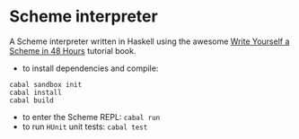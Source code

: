 # Scheme interpreter
A Scheme interpreter written in Haskell using the awesome [Write Yourself a Scheme in 48
Hours](https://en.wikibooks.org/wiki/Write_Yourself_a_Scheme_in_48_Hours) tutorial book.

  * to install dependencies and compile:
  ```
  cabal sandbox init
  cabal install
  cabal build
  ```

  * to enter the Scheme REPL: `cabal run`
  * to run `HUnit` unit tests: `cabal test`
